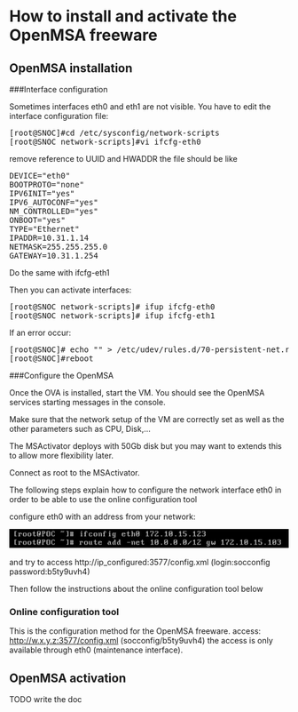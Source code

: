 # How to install and activate the OpenMSA freeware
## OpenMSA installation
###Interface configuration

Sometimes interfaces eth0 and eth1 are not visible. You have to edit the interface configuration file:
<pre>
[root@SNOC]#cd /etc/sysconfig/network-scripts
[root@SNOC network-scripts]#vi ifcfg-eth0
</pre>
remove reference to UUID and HWADDR the file should be like
<pre>
DEVICE="eth0"
BOOTPROTO="none"
IPV6INIT="yes"
IPV6_AUTOCONF="yes"
NM_CONTROLLED="yes"
ONBOOT="yes"
TYPE="Ethernet"
IPADDR=10.31.1.14
NETMASK=255.255.255.0
GATEWAY=10.31.1.254
</pre>
Do the same with ifcfg-eth1

Then you can activate interfaces:
<pre>
[root@SNOC network-scripts]# ifup ifcfg-eth0
[root@SNOC network-scripts]# ifup ifcfg-eth1
</pre>
If an error occur:
<pre>
[root@SNOC]# echo "" > /etc/udev/rules.d/70-persistent-net.rules
[root@SNOC]#reboot
</pre>

###Configure the OpenMSA

Once the OVA is installed, start the VM. You should see the OpenMSA services starting messages in the console.

Make sure that the network setup of the VM are correctly set as well as the other parameters such as CPU, Disk,...

The MSActivator deploys with 50Gb disk but you may want to extends this to allow more flexibility later.

Connect as root to the MSActivator.

The following steps explain how to configure the network interface eth0 in order to be able to use the online configuration tool

configure eth0 with an address from your network:

![install_ip_config.png](Images/OpenMSA_installation_ifconfig.png)

and try to access http://ip_configured:3577/config.xml (login:socconfig password:b5ty9uvh4)

Then follow the instructions about the online configuration tool below

### Online configuration tool

This is the configuration method for the OpenMSA freeware.
access: http://w.x.y.z:3577/config.xml (socconfig/b5ty9uvh4) the access is only available through eth0 (maintenance interface). 

## OpenMSA activation
TODO write the doc

